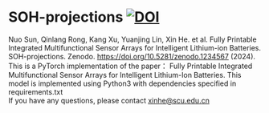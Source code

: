 # SOH-projections [![DOI](https://zenodo.org/badge/834430429.svg)](https://doi.org/10.5281/zenodo.15864164)
Nuo Sun, Qinlang Rong, Kang Xu, Yuanjing Lin, Xin He. et al. Fully Printable Integrated Multifunctional Sensor Arrays for Intelligent Lithium-ion Batteries. SOH-projections. Zenodo. https://doi.org/10.5281/zenodo.1234567 (2024). <br>
This is a PyTorch implementation of the paper： Fully Printable Integrated Multifunctional Sensor Arrays for Intelligent Lithium-Ion Batteries.
This model is implemented using Python3 with dependencies specified in requirements.txt<br>
If you have any questions, please contact xinhe@scu.edu.cn
